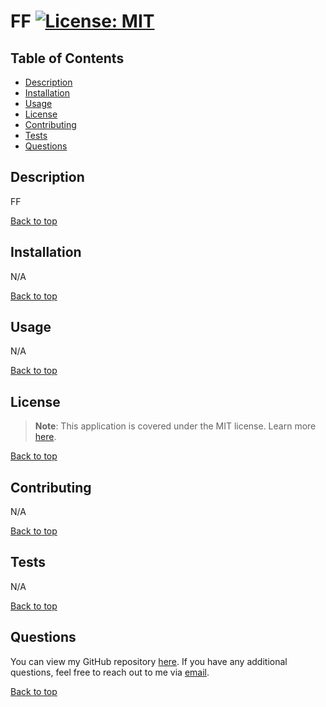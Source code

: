 
  # FF [![License: MIT](https://img.shields.io/badge/License-MIT-yellow.svg)](https://opensource.org/licenses/MIT)

## Table of Contents
- [Description](#description)
- [Installation](#installation)
- [Usage](#usage)
- [License](#license)
- [Contributing](#contributing)
- [Tests](#tests)
- [Questions](#questions)

## Description
FF

[Back to top](#)

## Installation
N/A

[Back to top](#)

## Usage
N/A

[Back to top](#)

## License
> **Note**: This application is covered under the MIT license. Learn more [here](https://opensource.org/licenses/MIT).

[Back to top](#)

## Contributing
N/A

[Back to top](#)

## Tests
N/A

[Back to top](#)

## Questions
You can view my GitHub repository [here](https://www.github.com/N/A). If you have any additional questions, feel free to reach out to me via [email](mailto:N/A).

[Back to top](#)
